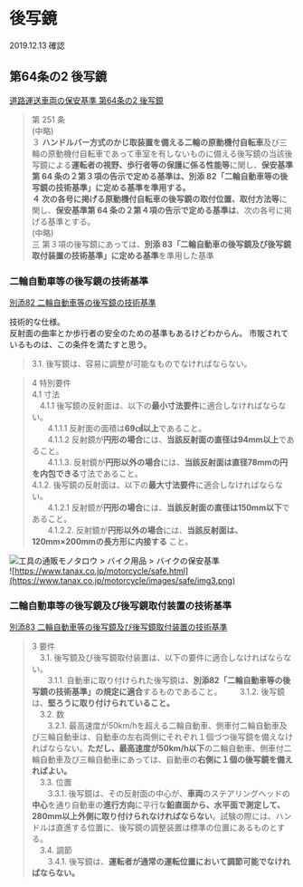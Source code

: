 # 後写鏡
2019.12.13 確認
## 第64条の2 後写鏡
[道路運送車両の保安基準 第64条の2 後写鏡](https://www.mlit.go.jp/common/000187708.pdf)
> 第 251 条  
(中略)<br/>
３ **ハンドルバー方式のかじ取装置を備える二輪の原動機付自転車**及び三輪の原動機付自転車であって車室を有しないものに備える後写鏡の当該後写鏡による**運転者の視野、歩行者等の保護に係る性能等**に関し、**保安基準第 64 条の２第３項の告示で定める基準は、別添 82「二輪自動車等の後写鏡の技術基準」**に定める基準を準用する。<br/>
４ 次の各号に掲げる原動機付自転車の後写鏡の**取付位置、取付方法等**に関し、**保安基準第 64 条の２第４項の告示で定める基準は**、次の各号に掲げる基準とする。<br/>
(中略)<br/>
三 第３項の後写鏡にあっては、**別添 83「二輪自動車の後写鏡及び後写鏡取付装置の技術基準」に定める基準**を準用した基準

### 二輪自動車等の後写鏡の技術基準
[別添82 二輪自動車等の後写鏡の技術基準](https://www.mlit.go.jp/common/000190498.pdf)

技術的な仕様。  
反射面の曲率とか歩行者の安全のための基準もあるけどわからん。
市販されているものは、この条件を満たすと思う。  

> 3.1. 後写鏡は、容易に調整が可能なものでなければならない。  

> 4 特別要件 <br>
4.1 寸法 <br>
　4.1.1 後写鏡の反射面は、以下の**最小寸法要件**に適合しなければならない。 <br>
　　4.1.1.1 反射面の面積は**69㎠以上**であること。 <br>
　　4.1.1.2 反射鏡が**円形の場合**には、**当該反射面の直径は94mm以上**であること。 <br>
　　4.1.1.3. 反射鏡が**円形以外の場合**には、**当該反射面は直径78mmの円を内包できる**寸法であること。 <br>
  4.1.2. 後写鏡の反射面は、以下の**最大寸法要件**に適合しなければならない。 <br>
　　4.1.2.1 反射鏡が**円形の場合**には、**当該反射面の直径は150mm以下**であること。 <br>
　　4.1.2.2. 反射鏡が**円形以外の場合**には、**当該反射面は、120mm×200mmの長方形に内接する** こと。 <br>

![工具の通販モノタロウ > バイク用品 > バイクの保安基準](https://jp.images-monotaro.com/pages/productinfo/bike_standard/bike_standard01.gif)  
![https://www.tanax.co.jp/motorcycle/safe.html](https://www.tanax.co.jp/motorcycle/images/safe/img3.png)


### 二輪自動車等の後写鏡及び後写鏡取付装置の技術基準

[別添83 二輪自動車等の後写鏡及び後写鏡取付装置の技術基準](https://www.mlit.go.jp/common/000190499.pdf)

> 3 要件<br>
　3.1. 後写鏡及び後写鏡取付装置は、以下の要件に適合しなければならない。<br>
　　3.1.1. 自動車に取り付けられた後写鏡は、**別添82「二輪自動車等の後写鏡の技術基準」の規定に適合**するものであること。
　　3.1.2. 後写鏡は、**堅ろうに取り付けられていること。**<br>
　3.2. 数<br>
　　3.2.1. 最高速度が50km/hを超える二輪自動車、側車付二輪自動車及び三輪自動車は、自動車の左右両側にそれぞれ１個づつ後写鏡を備えなければならない。**ただし、最高速度が50km/h以下**の二輪自動車、側車付二輪自動車及び三輪自動車にあっては、自動車の**右側に１個の後写鏡を備えればよい。**<br>
　3.3. 位置<br>
　　3.3.1. 後写鏡は、その反射面の中心が、**車両**のステアリングへッドの**中心**を通り自動車の**進行方向**に平行な**鉛直面から、水平面で測定して、280mm以上外側に取り付けられなければならない**。試験の際には、ハンドルは直進する位置に、後写鏡の調整装置は標準の位置にあるものとする。<br>
　3.4. 調節<br>
　　3.4.1. 後写鏡は、**運転者が通常の運転位置において調節可能でなければならない。**
